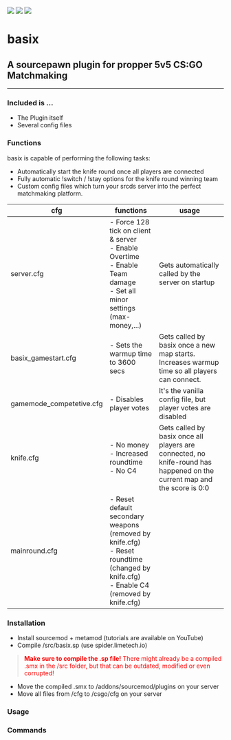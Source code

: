 <img src="https://img.shields.io/github/license/nighttimedev/cs-basix?style=flat-square"> <img src="https://img.shields.io/github/size/nighttimedev/cs-basix?style=flat-square"> <img src="https://img.shields.io/github/downloads/nighttimedev/cs-basix/total?style=flat-square">

# basix
## A sourcepawn plugin for propper 5v5 CS:GO Matchmaking
---
### Included is ...
- The Plugin itself
- Several config files
### Functions  
basix is capable of performing the following tasks:  
- Automatically start the knife round once all players are connected
- Fully automatic !switch / !stay options for the knife round winning team
- Custom config files which turn your srcds server into the perfect matchmaking platform.

cfg | functions | usage |
----|-----------|-------|
server.cfg | - Force 128 tick on client & server<br>- Enable Overtime<br>- Enable Team damage<br>- Set all minor settings (max-money,...) | Gets automatically called by the server on startup |
basix_gamestart.cfg | - Sets the warmup time to 3600 secs | Gets called by basix once a new map starts. Increases warmup time so all players can connect. |
gamemode_competetive.cfg | - Disables player votes | It's the vanilla config file, but player votes are disabled
knife.cfg | - No money<br>- Increased roundtime<br>- No C4 |Gets called by basix once all players are connected, no knife-round has happened on the current map and the score is 0:0|
mainround.cfg | - Reset default secondary weapons (removed by knife.cfg)<br>- Reset roundtime (changed by knife.cfg)<br>- Enable C4 (removed by knife.cfg)

### Installation  
- Install sourcemod + metamod (tutorials are available on YouTube)
- Compile /src/basix.sp (use spider.limetech.io)

> <span style="color:red"><b>Make sure to compile the .sp file!</b> There might already be a compiled .smx in the /src folder, but that can be outdated, modified or even corrupted!</span>

- Move the compiled .smx to /addons/sourcemod/plugins on your server
- Move all files from /cfg to /csgo/cfg on your server
### Usage  

### Commands  
